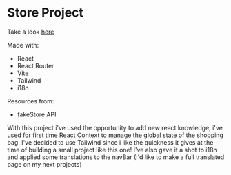 # Store Project

Take a look [here](https://fakestore-theta.vercel.app/)

Made with:
  - React
  - React Router
  - Vite
  - Tailwind
  - i18n
  
Resources from: 
  - fakeStore API

With this project i've used the opportunity to add new react knowledge, i've used for first time React Context to manage the global state of the shopping bag.
I've decided to use Tailwind since i like the quickness it gives at the time of building a small project like this one!
I've also gave it a shot to i18n and applied some translations to the navBar (I'd like to make a full translated page on my next projects)
